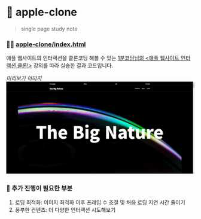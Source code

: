 # 🍎 apple-clone
> single page study note


### 🤸‍♂️ [apple-clone/index.html](https://callmebyneon.github.io/apple-clone/index.html)

애플 웹사이트의 인터랙션을 클론코딩 해볼 수 있는 [1분코딩님의 <애플 웹사이트 인터랙션 클론!>](https://inf.run/w3Tr) 강의를 따라 실습한 결과 코드입니다.


_미리보기 이미지_
![index 미리보기](/index.png)

### 🤸‍ 추가 진행이 필요한 부분

1. 로딩 최적화: 이미지 최적화 이후 프레임 수 조절 및 처음 로딩 지연 시간 줄이기
2. 풍부한 컨텐츠: 더 다양한 인터랙션 시도해보기

